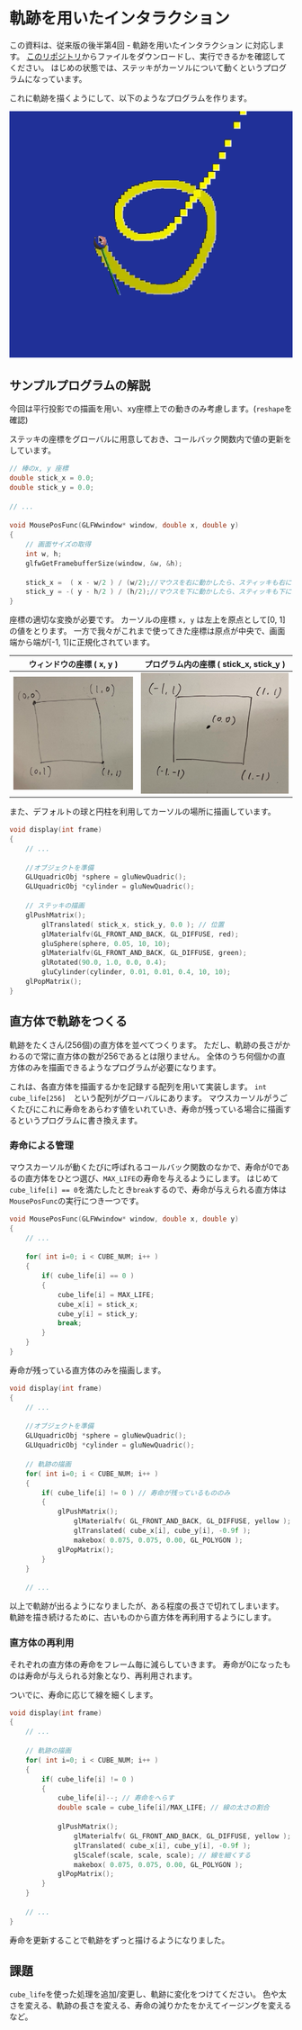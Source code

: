 # 軌跡を用いたインタラクション

この資料は、従来版の後半第4回 - 軌跡を用いたインタラクション に対応します。
[このリポジトリ](https://github.com/trnciii/ciesample-trace)からファイルをダウンロードし、実行できるかを確認してください。
はじめの状態では、ステッキがカーソルについて動くというプログラムになっています。

これに軌跡を描くようにして、以下のようなプログラムを作ります。

![](images/tiser.gif)


## サンプルプログラムの解説

今回は平行投影での描画を用い、xy座標上での動きのみ考慮します。(`reshape`を確認)

ステッキの座標をグローバルに用意しておき、コールバック関数内で値の更新をしています。

```cpp
// 棒のx, y 座標
double stick_x = 0.0;
double stick_y = 0.0;

// ...

void MousePosFunc(GLFWwindow* window, double x, double y)
{
	// 画面サイズの取得
	int w, h;
	glfwGetFramebufferSize(window, &w, &h);
	
	stick_x =  ( x - w/2 ) / (w/2);//マウスを右に動かしたら、スティッキも右に
	stick_y = -( y - h/2 ) / (h/2);//マウスを下に動かしたら、スティッキも下に
}

```

座標の適切な変換が必要です。
カーソルの座標 `x, y` は左上を原点として[0, 1]の値をとります。
一方で我々がこれまで使ってきた座標は原点が中央で、画面端から端が[-1, 1]に正規化されています。

|ウィンドウの座標 ( x, y )|プログラム内の座標 ( stick_x, stick_y )|
|:-:|:-:|
|![](images/co_screen.png)|![](images/co_w.png)|

また、デフォルトの球と円柱を利用してカーソルの場所に描画しています。

```cpp
void display(int frame)
{
	// ...

	//オブジェクトを準備
	GLUquadricObj *sphere = gluNewQuadric();
	GLUquadricObj *cylinder = gluNewQuadric();

	// ステッキの描画
	glPushMatrix();
		glTranslated( stick_x, stick_y, 0.0 ); // 位置
		glMaterialfv(GL_FRONT_AND_BACK, GL_DIFFUSE, red);
		gluSphere(sphere, 0.05, 10, 10);
		glMaterialfv(GL_FRONT_AND_BACK, GL_DIFFUSE, green);
		glRotated(90.0, 1.0, 0.0, 0.4);
		gluCylinder(cylinder, 0.01, 0.01, 0.4, 10, 10);
	glPopMatrix();
}
```

## 直方体で軌跡をつくる

軌跡をたくさん(256個)の直方体を並べてつくります。
ただし、軌跡の長さがかわるので常に直方体の数が256であるとは限りません。
全体のうち何個かの直方体のみを描画できるようなプログラムが必要になります。

これは、各直方体を描画するかを記録する配列を用いて実装します。
`int cube_life[256]`　という配列がグローバルにあります。
マウスカーソルがうごくたびにこれに寿命をあらわす値をいれていき、寿命が残っている場合に描画するというプログラムに書き換えます。

### 寿命による管理

マウスカーソルが動くたびに呼ばれるコールバック関数のなかで、寿命が0であるの直方体をひとつ選び、`MAX_LIFE`の寿命を与えるようにします。
はじめて`cube_life[i] == 0`を満たしたとき`break`するので、寿命が与えられる直方体は`MousePosFunc`の実行につき一つです。

```cpp
void MousePosFunc(GLFWwindow* window, double x, double y)
{
	// ...

	for( int i=0; i < CUBE_NUM; i++ )
	{
		if( cube_life[i] == 0 )
		{
			cube_life[i] = MAX_LIFE;
			cube_x[i] = stick_x;
			cube_y[i] = stick_y;
			break;
		}
	}
}
```

寿命が残っている直方体のみを描画します。

```cpp
void display(int frame)
{
	// ...

	//オブジェクトを準備
	GLUquadricObj *sphere = gluNewQuadric();
	GLUquadricObj *cylinder = gluNewQuadric();

	// 軌跡の描画
	for( int i=0; i < CUBE_NUM; i++ )
	{
		if( cube_life[i] != 0 ) // 寿命が残っているもののみ
		{
			glPushMatrix();
				glMaterialfv( GL_FRONT_AND_BACK, GL_DIFFUSE, yellow );
				glTranslated( cube_x[i], cube_y[i], -0.9f );
				makebox( 0.075, 0.075, 0.00, GL_POLYGON );
			glPopMatrix();
		}
	}

	// ...
```

以上で軌跡が出るようになりましたが、ある程度の長さで切れてしまいます。
軌跡を描き続けるために、古いものから直方体を再利用するようにします。

### 直方体の再利用

それぞれの直方体の寿命をフレーム毎に減らしていきます。
寿命が0になったものは寿命が与えられる対象となり、再利用されます。

ついでに、寿命に応じて線を細くします。

```cpp
void display(int frame)
{
	// ...

	// 軌跡の描画
	for( int i=0; i < CUBE_NUM; i++ )
	{
		if( cube_life[i] != 0 )
		{
			cube_life[i]--; // 寿命をへらす
			double scale = cube_life[i]/MAX_LIFE; // 線の太さの割合

			glPushMatrix();
				glMaterialfv( GL_FRONT_AND_BACK, GL_DIFFUSE, yellow );
				glTranslated( cube_x[i], cube_y[i], -0.9f );
				glScalef(scale, scale, scale); // 線を細くする
				makebox( 0.075, 0.075, 0.00, GL_POLYGON );
			glPopMatrix();
		}
	}

	// ...
}
```

寿命を更新することで軌跡をずっと描けるようになりました。

## 課題

`cube_life`を使った処理を追加/変更し、軌跡に変化をつけてください。
色や太さを変える、軌跡の長さを変える、寿命の減りかたをかえてイージングを変えるなど。
